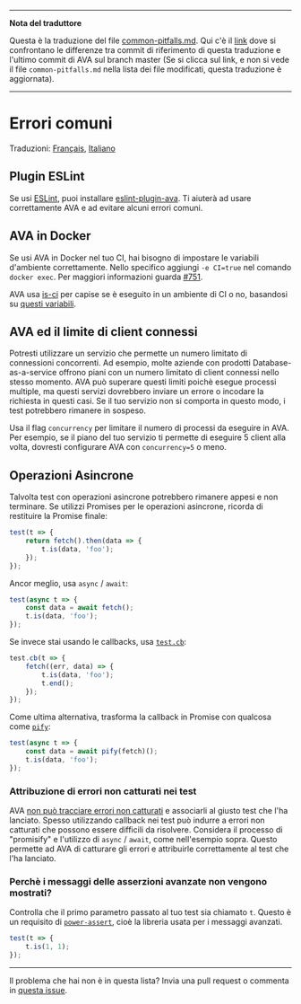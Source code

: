 ___
**Nota del traduttore**

Questa è la traduzione del file [common-pitfalls.md](https://github.com/avajs/ava/blob/master/docs/common-pitfalls.md). Qui c'è il [link](https://github.com/avajs/ava/compare/c09462c3e515c41da8177a3d9ba5fb0f19759653...master#diff-7eb46230db3eba276054b9adbc6c82ca) dove si confrontano le differenze tra commit di riferimento di questa traduzione e l'ultimo commit di AVA sul branch master (Se si clicca sul link, e non si vede il file `common-pitfalls.md` nella lista dei file modificati, questa traduzione è aggiornata).
___
# Errori comuni

Traduzioni: [Français](https://github.com/avajs/ava-docs/blob/master/fr_FR/docs/common-pitfalls.md),
[Italiano](https://github.com/avajs/ava-docs/blob/master/it_IT/docs/common-pitfalls.md)

## Plugin ESLint

Se usi [ESLint](http://eslint.org/), puoi installare [eslint-plugin-ava](https://github.com/avajs/eslint-plugin-ava). Ti aiuterà ad usare correttamente AVA e ad evitare alcuni errori comuni.

## AVA in Docker

Se usi AVA in Docker nel tuo CI, hai bisogno di impostare le variabili d'ambiente correttamente. Nello specifico aggiungi `-e CI=true` nel comando `docker exec`. Per maggiori informazioni guarda [#751](https://github.com/avajs/ava/issues/751).

AVA usa [is-ci](https://github.com/watson/is-ci) per capise se è eseguito in un ambiente di CI o no, basandosi su [questi variabili](https://github.com/watson/is-ci/blob/master/index.js).

## AVA ed il limite di client connessi

Potresti utilizzare un servizio che permette un numero limitato di connessioni concorrenti. Ad esempio, molte aziende con prodotti Database-as-a-service offrono piani con un numero limitato di client connessi nello stesso momento. AVA può superare questi limiti poichè esegue processi multiple, ma questi servizi dovrebbero inviare un errore o incodare la richiesta in questi casi. Se il tuo servizio non si comporta in questo modo, i test potrebbero rimanere in sospeso.

Usa il flag `concurrency` per limitare il numero di processi da eseguire in AVA. Per esempio, se il piano del tuo servizio ti permette di eseguire 5 client alla volta, dovresti configurare AVA con `concurrency=5` o meno.

## Operazioni Asincrone

Talvolta test con operazioni asincrone potrebbero rimanere appesi e non terminare. Se utilizzi Promises per le operazioni asincrone, ricorda di restituire la Promise finale:


```js
test(t => {
	return fetch().then(data => {
		t.is(data, 'foo');
	});
});
```

Ancor meglio, usa `async` / `await`:

```js
test(async t => {
	const data = await fetch();
	t.is(data, 'foo');
});
```

Se invece stai usando le callbacks, usa [`test.cb`](https://github.com/avajs/ava#callback-support):

```js
test.cb(t => {
	fetch((err, data) => {
		t.is(data, 'foo');
		t.end();
	});
});
```

Come ultima alternativa, trasforma la callback in Promise con qualcosa come [`pify`](https://github.com/sindresorhus/pify):

```js
test(async t => {
	const data = await pify(fetch)();
	t.is(data, 'foo');
});
```

### Attribuzione di errori non catturati nei test

AVA [non può tracciare errori non catturati](https://github.com/avajs/ava/issues/214) e associarli al giusto test che l'ha lanciato. Spesso utilizzando callback nei test può indurre a errori non catturati che possono essere difficili da risolvere. Considera il processo di "promisify" e l'utilizzo di `async` / `await`, come nell'esempio sopra. Questo permette ad AVA di catturare gli errori e attribuirle correttamente al test che l'ha lanciato.

### Perchè i messaggi delle asserzioni avanzate non vengono mostrati?

Controlla che il primo parametro passato al tuo test sia chiamato `t`. Questo è un requisito di [`power-assert`](https://github.com/power-assert-js/power-assert), cioè la libreria usata per i messaggi avanzati.

```js
test(t => {
	t.is(1, 1);
});
```

---

Il problema che hai non è in questa lista? Invia una pull request o commenta in [questa issue](https://github.com/avajs/ava/issues/404). 
